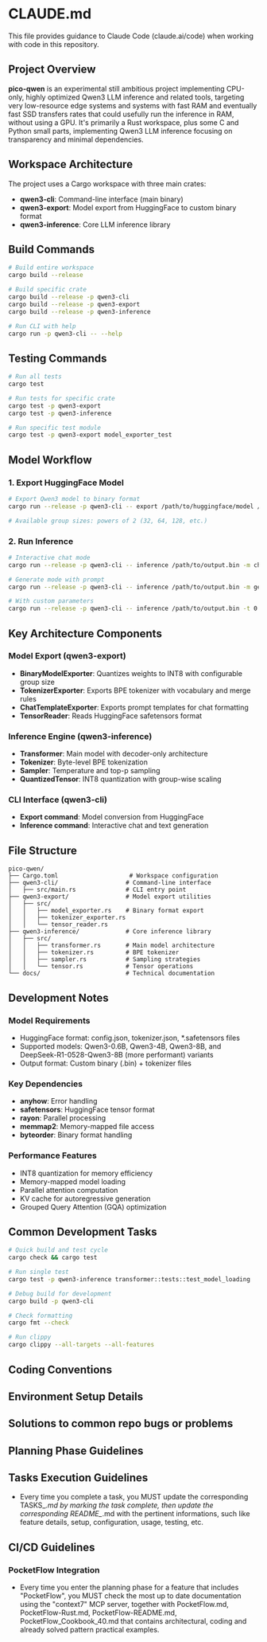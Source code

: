 # CLAUDE.md

This file provides guidance to Claude Code (claude.ai/code) when working with code in this repository.

## Project Overview

**pico-qwen** is an experimental still ambitious project implementing CPU-only, highly optimized Qwen3 LLM inference and related tools, targeting very low-resource edge systems and systems with fast RAM and eventually fast SSD transfers rates that could usefully run the inference in RAM, without using a GPU. It's primarily a Rust workspace, plus some C and Python small parts, implementing Qwen3 LLM inference focusing on transparency and minimal dependencies.

## Workspace Architecture

The project uses a Cargo workspace with three main crates:

- **qwen3-cli**: Command-line interface (main binary)
- **qwen3-export**: Model export from HuggingFace to custom binary format
- **qwen3-inference**: Core LLM inference library

## Build Commands

```bash
# Build entire workspace
cargo build --release

# Build specific crate
cargo build --release -p qwen3-cli
cargo build --release -p qwen3-export
cargo build --release -p qwen3-inference

# Run CLI with help
cargo run -p qwen3-cli -- --help
```

## Testing Commands

```bash
# Run all tests
cargo test

# Run tests for specific crate
cargo test -p qwen3-export
cargo test -p qwen3-inference

# Run specific test module
cargo test -p qwen3-export model_exporter_test
```

## Model Workflow

### 1. Export HuggingFace Model

```bash
# Export Qwen3 model to binary format
cargo run --release -p qwen3-cli -- export /path/to/huggingface/model /path/to/output.bin --group-size 64

# Available group sizes: powers of 2 (32, 64, 128, etc.)
```

### 2. Run Inference

```bash
# Interactive chat mode
cargo run --release -p qwen3-cli -- inference /path/to/output.bin -m chat

# Generate mode with prompt
cargo run --release -p qwen3-cli -- inference /path/to/output.bin -m generate -i "Your prompt here"

# With custom parameters
cargo run --release -p qwen3-cli -- inference /path/to/output.bin -t 0.7 -p 0.8 -s 42
```

## Key Architecture Components

### Model Export (qwen3-export)
- **BinaryModelExporter**: Quantizes weights to INT8 with configurable group size
- **TokenizerExporter**: Exports BPE tokenizer with vocabulary and merge rules
- **ChatTemplateExporter**: Exports prompt templates for chat formatting
- **TensorReader**: Reads HuggingFace safetensors format

### Inference Engine (qwen3-inference)
- **Transformer**: Main model with decoder-only architecture
- **Tokenizer**: Byte-level BPE tokenization
- **Sampler**: Temperature and top-p sampling
- **QuantizedTensor**: INT8 quantization with group-wise scaling

### CLI Interface (qwen3-cli)
- **Export command**: Model conversion from HuggingFace
- **Inference command**: Interactive chat and text generation

## File Structure

```
pico-qwen/
├── Cargo.toml                    # Workspace configuration
├── qwen3-cli/                   # Command-line interface
│   ├── src/main.rs              # CLI entry point
├── qwen3-export/                # Model export utilities
│   ├── src/
│   │   ├── model_exporter.rs    # Binary format export
│   │   ├── tokenizer_exporter.rs
│   │   └── tensor_reader.rs
├── qwen3-inference/             # Core inference library
│   ├── src/
│   │   ├── transformer.rs       # Main model architecture
│   │   ├── tokenizer.rs         # BPE tokenizer
│   │   ├── sampler.rs           # Sampling strategies
│   │   └── tensor.rs            # Tensor operations
└── docs/                        # Technical documentation
```

## Development Notes

### Model Requirements
- HuggingFace format: config.json, tokenizer.json, *.safetensors files
- Supported models: Qwen3-0.6B, Qwen3-4B, Qwen3-8B, and DeepSeek-R1-0528-Qwen3-8B (more performant) variants
- Output format: Custom binary (.bin) + tokenizer files

### Key Dependencies
- **anyhow**: Error handling
- **safetensors**: HuggingFace tensor format
- **rayon**: Parallel processing
- **memmap2**: Memory-mapped file access
- **byteorder**: Binary format handling

### Performance Features
- INT8 quantization for memory efficiency
- Memory-mapped model loading
- Parallel attention computation
- KV cache for autoregressive generation
- Grouped Query Attention (GQA) optimization

## Common Development Tasks

```bash
# Quick build and test cycle
cargo check && cargo test

# Run single test
cargo test -p qwen3-inference transformer::tests::test_model_loading

# Debug build for development
cargo build -p qwen3-cli

# Check formatting
cargo fmt --check

# Run clippy
cargo clippy --all-targets --all-features
```

## Coding Conventions

## Environment Setup Details

## Solutions to common repo bugs or problems

## Planning Phase Guidelines

## Tasks Execution Guidelines
- Every time you complete a task, you MUST update the corresponding TASKS_*.md by marking the task complete, then update the corresponding README_*.md with the pertinent informations, such like feature details, setup, configuration, usage, testing, etc.

## CI/CD Guidelines

### PocketFlow Integration
- Every time you enter the planning phase for a feature that includes "PocketFlow", you MUST check the most up to date documentation using the "context7" MCP server, together with PocketFlow.md, PocketFlow-Rust.md, PocketFlow-README.md, PocketFlow_Cookbook_40.md that contains architectural, coding and already solved pattern practical examples.
